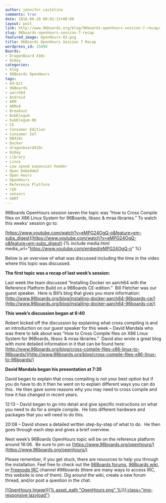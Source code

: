 ```yaml
---
author: jennifer.castelino
comments: true
date: 2016-06-28 00:02:13+00:00
layout: post
link: http://www.96boards.org/blog/96boards-openhours-session-7-recap/
slug: 96boards-openhours-session-7-recap
featured_image: OpenHours-03.png
title: 96Boards OpenHours Session 7 Recap
wordpress_id: 15494
Boards:
- DragonBoard 410c
- HiKey
categories:
- blog
- 96Boards OpenHours
tags:
- 64-bit
- 96Boards
- aarch64
- Android
- ARM
- ARMv8
- Breakout
- Bubblegum
- bubblegum-96
- CE
- Consumer Edition
- Consumer IoT
- DB410c
- Docker
- dragonboard410c
- HiKey
- Library
- Linux
- Low speed expansion header
- Open Embedded
- Open Hours
- OpenHours
- Reference Platform
- rpb
- sensors
- UART
---
```


96Boards OpenHours session seven the topic was “How to Cross Compile files on X86 Linux System for 96Boards, libsoc & mraa libraries.” To watch this weeks’ session go to:

[https://www.youtube.com/watch?v=eMPG24OgQ-o&feature=em-subs_digest](https://www.youtube.com/watch?v=eMPG24OgQ-o&feature=em-subs_digest)
{% include media.html media_url="https://www.youtube.com/embed/eMPG24OgQ-o" %}

Below is an overview of what was discussed including the time in the video where this topic was discussed.

**The first topic was a recap of last week’s session:**

Last week the team discussed “Installing Docker on aarch64 with the Reference Platform Build on a 96Boards CE-edition.”  Bill Fletcher was our guest speaker.  Here is Bill’s blog that gives you more information:  [http://www.96boards.org/blog/installing-docker-aarch64-96boards-ce/](http://www.96boards.org/blog/installing-docker-aarch64-96boards-ce/)

**This week’s discussion began at 6:40**

Robert kicked off the discussion by explaining what cross compiling is and an introduction on our guest speaker for this week – David Mandala who was there to talk about was “How to Cross Compile files on X86 Linux System for 96Boards, libsoc & mraa libraries.”  David also wrote a great blog with more detailed information in it that can be found here:  [http://www.96boards.org/blog/cross-compile-files-x86-linux-to-96boards/](http://www.96boards.org/blog/cross-compile-files-x86-linux-to-96boards/)

**David Mandala began his presentation at 7:35**

David began to explain that cross compiling is not your best option but if you do have to do it then he went on to explain different ways you can do this.  He then gave some reasons why you may need to cross compile and how it has changed in recent years.

12:13 – David began to go into detail and give specific instructions on what you need to do for a simple compile.  He lists different hardware and packages that you will need to do this.

20:08 – David shows a detailed written step-by-step of what to do.  He then goes through each step and gives a brief overview.

Next week’s 96Boards OpenHours topic will be on the reference platform around 16:06.  Be sure to join us [https://www.96boards.org/openhours/](https://www.96boards.org/openhours/)

Please remember, if you get stuck, there are resources to help you through the installation. Feel free to check out the [96Boards forums](http://www.96boards.org/forums/), [96Boards wiki](https://github.com/96boards/documentation/wiki), or [Freenode IRC](http://webchat.freenode.net/?channels=%2396boards) channel #96boards (there are many ways to access IRC, this website is one of them). Dig around the wiki, create a new forum thread, and/or post a question in the chat.

[![OpenHours Image]({% asset_path "OpenHours.png" %}){:class="img-responsive lazyload"}](http://www.96boards.org/openhours/)
